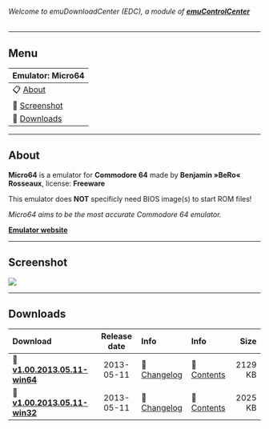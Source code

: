 ###### Welcome to emuDownloadCenter (EDC), a module of [**emuControlCenter**](https://github.com/PhoenixInteractiveNL/emuControlCenter/wiki/)
***
## Menu
| **Emulator: Micro64** |
|:---------|
| :clipboard: [About](#about) |
| :sunrise: [Screenshot](#screenshot) |
| :floppy_disk: [Downloads](#downloads) |
***
## About
**Micro64** is a emulator for **Commodore 64** made by **Benjamin »BeRo« Rosseaux**, license: **Freeware**

This emulator does **NOT** specificly need BIOS image(s) to start ROM files!

_Micro64 aims to be the most accurate Commodore 64 emulator._

[**Emulator website**](http://micro64.de/)
***
## Screenshot
![](https://raw.githubusercontent.com/PhoenixInteractiveNL/emuDownloadCenter/master/hooks/micro64/screen.jpg)
***
## Downloads
| Download | Release date  | Info       | Info       | Size       |
|:---------|:-------------:|:-----------|:-----------|-----------:|
| :floppy_disk: [**v1.00.2013.05.11-win64**](https://github.com/PhoenixInteractiveNL/edc-repo0002/raw/master/micro64/1.00.2013.05.11-win64.7z) | 2013-05-11 | :page_facing_up: [Changelog](https://github.com/PhoenixInteractiveNL/edc-repo0002/blob/master/micro64/1.00.2013.05.11-win64_changelog.txt) | :mag_right: [Contents](https://github.com/PhoenixInteractiveNL/edc-repo0002/blob/master/micro64/1.00.2013.05.11-win64_contents.txt) | 2129 KB |
| :floppy_disk: [**v1.00.2013.05.11-win32**](https://github.com/PhoenixInteractiveNL/edc-repo0002/raw/master/micro64/1.00.2013.05.11-win32.7z) | 2013-05-11 | :page_facing_up: [Changelog](https://github.com/PhoenixInteractiveNL/edc-repo0002/blob/master/micro64/1.00.2013.05.11-win32_changelog.txt) | :mag_right: [Contents](https://github.com/PhoenixInteractiveNL/edc-repo0002/blob/master/micro64/1.00.2013.05.11-win32_contents.txt) | 2025 KB |
